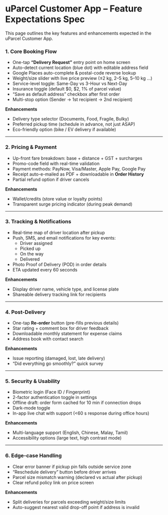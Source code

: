 # uParcel Customer App – Feature Expectations Spec

This page outlines the key features and enhancements expected in the uParcel Customer App.

### 1. Core Booking Flow
- One-tap **“Delivery Request”** entry point on home screen  
- Auto-detect current location (blue dot) with editable address field  
- Google Places auto-complete & postal-code reverse lookup  
- Weight/size slider with live price preview (≤2 kg, 2–5 kg, 5–10 kg …)  
- Service-level toggle: Same-Day vs 3-Hour vs Next-Day  
- Insurance toggle (default $0, $2, 1% of parcel value)  
- “Save as default address” checkbox after first order  
- Multi-stop option (Sender → 1st recipient → 2nd recipient)  

**Enhancements**  
- Delivery type selector (Documents, Food, Fragile, Bulky)  
- Preferred pickup time (schedule in advance, not just ASAP)  
- Eco-friendly option (bike / EV delivery if available)  

---

### 2. Pricing & Payment
- Up-front fare breakdown: base + distance + GST + surcharges  
- Promo-code field with real-time validation  
- Payment methods: PayNow, Visa/Master, Apple Pay, Google Pay  
- Receipt auto-e-mailed as PDF + downloadable in **Order History**  
- Partial refund option if driver cancels  

**Enhancements**  
- Wallet/credits (store value or loyalty points)  
- Transparent surge pricing indicator (during peak demand)  

---

### 3. Tracking & Notifications
- Real-time map of driver location after pickup  
- Push, SMS, and email notifications for key events:  
  - Driver assigned  
  - Picked up  
  - On the way  
  - Delivered  
- Photo Proof of Delivery (POD) in order details  
- ETA updated every 60 seconds  

**Enhancements**  
- Display driver name, vehicle type, and license plate  
- Shareable delivery tracking link for recipients  

---

### 4. Post-Delivery
- One-tap **Re-order** button (pre-fills previous details)  
- Star rating + comment box for driver feedback  
- Downloadable monthly statement for expense claims  
- Address book with contact search  

**Enhancements**  
- Issue reporting (damaged, lost, late delivery)  
- “Did everything go smoothly?” quick survey  

---

### 5. Security & Usability
- Biometric login (Face ID / Fingerprint)  
- 2-factor authentication toggle in settings  
- Offline draft: order form cached for 10 min if connection drops  
- Dark-mode toggle  
- In-app live chat with support (<60 s response during office hours)  

**Enhancements**  
- Multi-language support (English, Chinese, Malay, Tamil)  
- Accessibility options (large text, high contrast mode)  

---

### 6. Edge-case Handling
- Clear error banner if pickup pin falls outside service zone  
- “Reschedule delivery” button before driver arrives  
- Parcel size mismatch warning (declared vs actual after pickup)  
- Clear refund policy link on price screen  

**Enhancements**  
- Split deliveries for parcels exceeding weight/size limits  
- Auto-suggest nearest valid drop-off point if address is invalid  

